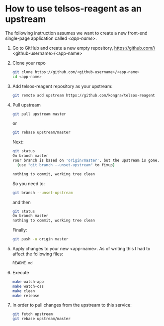 # How to use telsos-reagent as an upstream

The following instruction assumes we want to create a new front-end single-page application called *\<app-name\>*.



1. Go to GitHub and create a new empty repository, https://github.com/\<github-username\>/\<app-name\>



2. Clone your repo

   ```bash
   git clone https://github.com/<github-username>/<app-name>
   cd <app-name>
   ```



3. Add telsos-reagent repository as your upstream:

   ```bash
   git remote add upstream https://github.com/kongra/telsos-reagent
   ```



4. Pull upstream

   ```bash
   git pull upstream master
   ```

   or

   ```bash
   git rebase upstream/master
   ```



   Next:

   ```bash
   git status
   On branch master
   Your branch is based on 'origin/master', but the upstream is gone.
     (use "git branch --unset-upstream" to fixup)

   nothing to commit, working tree clean
   ```

   So you need to:

   ```bash
   git branch --unset-upstream
   ```

   and then

   ```bash
   git status
   On branch master
   nothing to commit, working tree clean
   ```

   Finally:

   ```bash
   git push -u origin master
   ```



5. Apply changes to your new \<app-name\>. As of writing this I had to affect the following files:

   ```bash
   README.md
   ```



6. Execute

   ```bash
   make watch-app
   make watch-css
   make clean
   make release
   ```




7. In order to pull changes from the upstream to this service:

   ```bash
   git fetch upstream
   git rebase upstream/master
   ```
